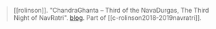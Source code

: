 > [[rolinson]]. "ChandraGhanta – Third of the NavaDurgas, The Third Night of NavRatri". [blog](https://aryaakasha.com/2018/10/13/chandraghanta-third-of-the-navadurgas-the-third-night-of-navratri/). Part of [[c-rolinson2018-2019navratri]].